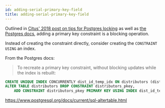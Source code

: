 ```yaml
---
id: adding-serial-primary-key-field
title: adding-serial-primary-key-field
---
```


Outlined in [Citus' 2018 post on tips for Postgres
locking](https://www.citusdata.com/blog/2018/02/22/seven-tips-for-dealing-with-postgres-locks/)
as well as [the Postgres docs](https://www.postgresql.org/docs/current/sql-altertable.html), adding a primary key constraint is a blocking
operation.

Instead of creating the constraint directly, consider creating the
`CONSTRAINT` `USING` an index.

From the Postgres docs:

> To recreate a primary key constraint, without blocking updates while the
> index is rebuilt:

```sql
CREATE UNIQUE INDEX CONCURRENTLY dist_id_temp_idx ON distributors (dist_id);
ALTER TABLE distributors DROP CONSTRAINT distributors_pkey,
    ADD CONSTRAINT distributors_pkey PRIMARY KEY USING INDEX dist_id_temp_idx;
```

<https://www.postgresql.org/docs/current/sql-altertable.html>
